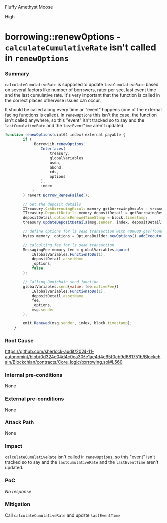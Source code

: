 Fluffy Amethyst Moose

High

# borrowing::renewOptions - `calculateCumulativeRate` isn't called in `renewOptions`

### Summary

`calculateCumulativeRate` is supposed to update `lastCumulativeRate` based on several factors like number of borrowers, rater per sec, last event time and the last cumulative rate. It's very important that the function is called in the correct places otherwise issues can occur.

It should be called along every time an "event" happens (one of the external facing functions is called). In `renewOptions` this isn't the case, the function isn't called anywhere, so this "event" isn't tracked so to say and the `lastCumulativeRate` and the `lastEventTime` aren't updated.

```jsx
function renewOptions(uint64 index) external payable {
        if (
            !BorrowLib.renewOptions(
                Interfaces(
                    treasury,
                    globalVariables,
                    usda,
                    abond,
                    cds,
                    options
                ),
                index
            )
        ) revert Borrow_RenewFailed();

        // Get the deposit details
        ITreasury.GetBorrowingResult memory getBorrowingResult = treasury.getBorrowing(msg.sender, index);
        ITreasury.DepositDetails memory depositDetail = getBorrowingResult.depositDetails;
        depositDetail.optionsRenewedTimeStamp = block.timestamp;
        treasury.updateDepositDetails(msg.sender, index, depositDetail);

        // define options for lz send transaction with 400000 gas(found by testing)
        bytes memory _options = OptionsBuilder.newOptions().addExecutorLzReceiveOption(400000, 0);

        // calculting fee for lz send transaction
        MessagingFee memory fee = globalVariables.quote(
            IGlobalVariables.FunctionToDo(1),
            depositDetail.assetName,
            _options,
            false
        );

        // Calling Omnichain send function
        globalVariables.send{value: fee.nativeFee}(
            IGlobalVariables.FunctionToDo(1),
            depositDetail.assetName,
            fee,
            _options,
            msg.sender
        );

        emit Renewed(msg.sender, index, block.timestamp);
    }
```

### Root Cause

https://github.com/sherlock-audit/2024-11-autonomint/blob/0d324e04d4c0ca306e1ae4d4c65f0cb9d681751b/Blockchain/Blockchian/contracts/Core_logic/borrowing.sol#L560

### Internal pre-conditions

None

### External pre-conditions

None

### Attack Path

None

### Impact

`calculateCumulativeRate` isn't called in `renewOptions`, so this "event" isn't tracked so to say and the `lastCumulativeRate` and the `lastEventTime` aren't updated.

### PoC

_No response_

### Mitigation

Call `calculateCumulativeRate` and update `lastEventTime`